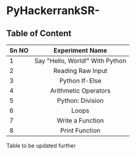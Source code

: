 # PyHackerrankSR-
## Table of Content
| Sn NO | Experiment Name |
| ------|:-------------:  |
| 1 | Say "Hello, World!" With Python |
| 2 | Reading Raw Input |
| 3 | Python If-Else |
| 4 | Arithmetic Operators |
| 5 | Python: Division |
| 6 | Loops |
| 7 | Write a Function |
| 8 | Print Function |

Table to be updated further
